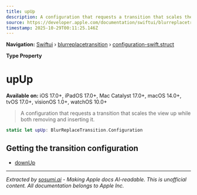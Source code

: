 ```yaml
---
title: upUp
description: A configuration that requests a transition that scales the view up while both removing and inserting it.
source: https://developer.apple.com/documentation/swiftui/blurreplacetransition/configuration-swift.struct/upup
timestamp: 2025-10-29T00:11:25.146Z
---
```


**Navigation:** [Swiftui](/documentation/swiftui) › [blurreplacetransition](/documentation/swiftui/blurreplacetransition) › [configuration-swift.struct](/documentation/swiftui/blurreplacetransition/configuration-swift.struct)

**Type Property**

# upUp

**Available on:** iOS 17.0+, iPadOS 17.0+, Mac Catalyst 17.0+, macOS 14.0+, tvOS 17.0+, visionOS 1.0+, watchOS 10.0+

> A configuration that requests a transition that scales the view up while both removing and inserting it.

```swift
static let upUp: BlurReplaceTransition.Configuration
```

## Getting the transition configuration

- [downUp](/documentation/swiftui/blurreplacetransition/configuration-swift.struct/downup)

---

*Extracted by [sosumi.ai](https://sosumi.ai) - Making Apple docs AI-readable.*
*This is unofficial content. All documentation belongs to Apple Inc.*
